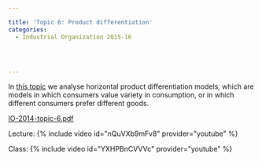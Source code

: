 ```yaml
---

title: 'Topic 6: Product differentiation'
categories:
  - Industrial Organization 2015-16




---
```

In <a href="https://www.tholden.org/wp-content/uploads/2014/12/IO-2014-topic-6.pdf">this topic</a> we analyse horizontal product differentiation models, which are models in which consumers value variety in consumption, or in which different consumers prefer different goods.






<object data="https://www.tholden.org/wp-content/uploads/2014/12/IO-2014-topic-6.pdf" type="application/pdf" width="100%" height="100%"><a href="https://www.tholden.org/wp-content/uploads/2014/12/IO-2014-topic-6.pdf">IO-2014-topic-6.pdf</a></object>






Lecture:
{% include video id="nQuVXb9mFv8" provider="youtube" %}

Class:
{% include video id="YXHPBnCVVVc" provider="youtube" %}